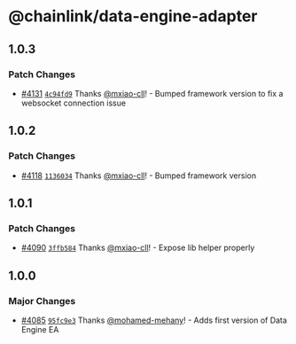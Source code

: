 # @chainlink/data-engine-adapter

## 1.0.3

### Patch Changes

- [#4131](https://github.com/smartcontractkit/external-adapters-js/pull/4131) [`4c94fd9`](https://github.com/smartcontractkit/external-adapters-js/commit/4c94fd916bd8b57898ae61cde0888a09fc543a6e) Thanks [@mxiao-cll](https://github.com/mxiao-cll)! - Bumped framework version to fix a websocket connection issue

## 1.0.2

### Patch Changes

- [#4118](https://github.com/smartcontractkit/external-adapters-js/pull/4118) [`1136034`](https://github.com/smartcontractkit/external-adapters-js/commit/113603435a15a9f760ba1d16c4d70822dc358b75) Thanks [@mxiao-cll](https://github.com/mxiao-cll)! - Bumped framework version

## 1.0.1

### Patch Changes

- [#4090](https://github.com/smartcontractkit/external-adapters-js/pull/4090) [`3ffb584`](https://github.com/smartcontractkit/external-adapters-js/commit/3ffb5843c56db5d0c30839ea09a6dea962d5235f) Thanks [@mxiao-cll](https://github.com/mxiao-cll)! - Expose lib helper properly

## 1.0.0

### Major Changes

- [#4085](https://github.com/smartcontractkit/external-adapters-js/pull/4085) [`95fc9e3`](https://github.com/smartcontractkit/external-adapters-js/commit/95fc9e3833803b881d7e71d8e72e6513640b27d1) Thanks [@mohamed-mehany](https://github.com/mohamed-mehany)! - Adds first version of Data Engine EA
